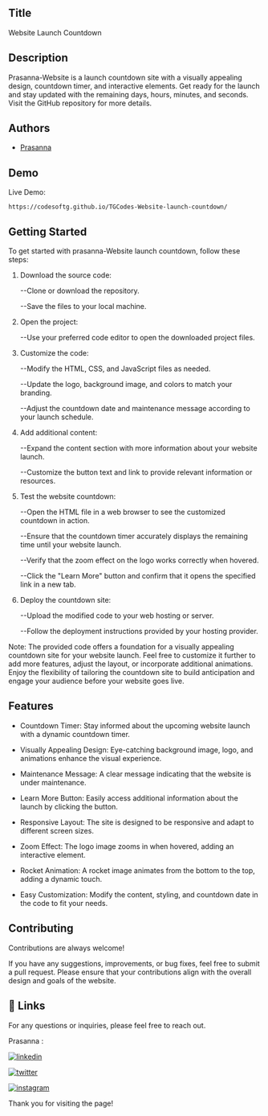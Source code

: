 
## Title

 Website Launch Countdown
## Description 

Prasanna-Website is a launch countdown site with a visually appealing design, countdown timer, and interactive elements. Get ready for the launch and stay updated with the remaining days, hours, minutes, and seconds. Visit the GitHub repository for more details.




## Authors

- [Prasanna](https://github.com/Prasanna02) 


## Demo

Live Demo:

    https://codesoftg.github.io/TGCodes-Website-launch-countdown/
## Getting Started

To get started with prasanna-Website launch countdown, follow these steps:

1. Download the source code:

    
    --Clone or download the repository.
    
    --Save the files to your local machine.

2. Open the project:

    
    --Use your preferred code editor to open the downloaded project files.

3. Customize the code:

    
    --Modify the HTML, CSS, and JavaScript files as needed.
    
    --Update the logo, background image, and colors to match your branding.
    
    --Adjust the countdown date and maintenance message according to your launch schedule.

4. Add additional content:

    
    --Expand the content section with more information about your website launch.
    
    --Customize the button text and link to provide relevant information or resources.

5. Test the website countdown:

    
    --Open the HTML file in a web browser to see the customized countdown in action.
    
    --Ensure that the countdown timer accurately displays the remaining time until your website launch.
    
    --Verify that the zoom effect on the logo works correctly when hovered.
    
    --Click the "Learn More" button and confirm that it opens the specified link in a new tab.

6. Deploy the countdown site:

    
    --Upload the modified code to your web hosting or server.
    
    --Follow the deployment instructions provided by your hosting provider.

Note: The provided code offers a foundation for a visually appealing countdown site for your website launch. Feel free to customize it further to add more features, adjust the layout, or incorporate additional animations. Enjoy the flexibility of tailoring the countdown site to build anticipation and engage your audience before your website goes live.

## Features

- Countdown Timer: Stay informed about the upcoming website launch with a dynamic countdown timer.

- Visually Appealing Design: Eye-catching background image, logo, and animations enhance the visual experience.

- Maintenance Message: A clear message indicating that the website is under maintenance.

- Learn More Button: Easily access additional information about the launch by clicking the button.

- Responsive Layout: The site is designed to be responsive and adapt to different screen sizes.

- Zoom Effect: The logo image zooms in when hovered, adding an interactive element.

- Rocket Animation: A rocket image animates from the bottom to the top, adding a dynamic touch.

- Easy Customization: Modify the content, styling, and countdown date in the code to fit your needs.





## Contributing

Contributions are always welcome!

If you have any suggestions, improvements, or bug fixes, feel free to submit a pull request. Please ensure that your contributions align with the overall design and goals of the website. 


## 🔗 Links

For any questions or inquiries, please feel free to reach out. 

Prasanna :

[![linkedin](https://img.shields.io/badge/linkedin-0A66C2?style=for-the-badge&logo=linkedin&logoColor=white)](https://www.linkedin.com/in/prasanna1572/)


[![twitter](https://img.shields.io/badge/twitter-1DA1F2?style=for-the-badge&logo=twitter&logoColor=white)](https://twitter.com/Hirthik_cham)

[![instagram](https://img.shields.io/badge/instagram-E4405F?style=for-the-badge&logo=instagram&logoColor=white)](https://www.instagram.com/moonstrucktraveller003/)


Thank you for visiting the page!